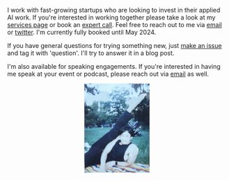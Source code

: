 I work with fast-growing startups who are looking to invest in their applied AI work. If you're interested in working together please take a look at my [services page](services.md) or book an [expert call](https://cal.com/jasonliu/expert-call). Feel free to reach out to me via [email](mailto:jason+work@jxnl.co) or [twitter](https://twitter.com/jxnlco). I'm currently fully booked until May 2024.

If you have general questions for trying something new, just [make an issue](https://github.com/jxnl/blog/issues) and tag it with 'question'. I'll try to answer it in a blog post.

I'm also available for speaking engagements. If you're interested in having me speak at your event or podcast, please reach out via [email](mailto:jason+speaking@jxnl.co) as well.

<div align="center">
    <img src="profile_picture.png" alt="Profile Picture" width="150"/>
</div>
